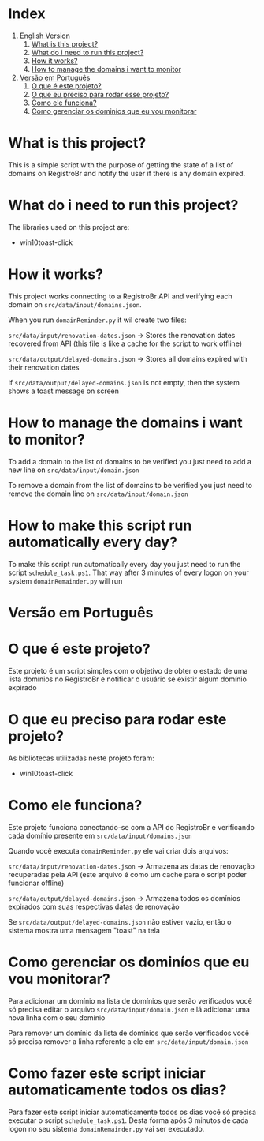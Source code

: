 # Index

1. [English Version](#english-version)
    1. [What is this project?](#what-is-this-project)
    1. [What do i need to run this project?](#what-do-i-need-to-run-this-project)
    1. [How it works?](#how-it-works)
    1. [How to manage the domains i want to monitor](#how-to-manage-the-domains-i-want-to-monitor)
1. [Versão em Português](#versão-em-português)
    1. [O que é este projeto?](#o-que-é-este-projeto)
    1. [O que eu preciso para rodar esse projeto?](#o-que-eu-preciso-para-rodar-esse-projeto)
    1. [Como ele funciona?](#como-ele-funciona)
    1. [Como gerenciar os dominíos que eu vou monitorar](#how-to-manage-the-domains-i-want-to-monitor)

# What is this project?

This is a simple script with the purpose of getting the state of a list of domains on RegistroBr and notify the user if there is any domain expired.

# What do i need to run this project?

The libraries used on this project are:

- win10toast-click

# How it works?

This project works connecting to a RegistroBr API and verifying each domain on `src/data/input/domains.json`.

When you run `domainReminder.py` it wil create two files:

`src/data/input/renovation-dates.json` &rarr; Stores the renovation dates recovered from API (this file is like a cache for the script to work offline)

`src/data/output/delayed-domains.json` &rarr; Stores all domains expired with their renovation dates

If `src/data/output/delayed-domains.json` is not empty, then the system shows a toast message on screen

# How to manage the domains i want to monitor?

To add a domain to the list of domains to be verified you just need to add a new line on `src/data/input/domain.json`

To remove a domain from the list of domains to be verified you just need to remove the domain line on `src/data/input/domain.json`

# How to make this script run automatically every day?

To make this script run automatically every day you just need to run the script `schedule_task.ps1`. That way after 3 minutes of every logon on your system `domainRemainder.py` will run

# **Versão em Português**


# O que é este projeto?

Este projeto é um script simples com o objetivo de obter o estado de uma lista domínios no RegistroBr e notificar o usuário se existir algum domínio expirado

# O que eu preciso para rodar este projeto?

As bibliotecas utilizadas neste projeto foram:

- win10toast-click

# Como ele funciona?

Este projeto funciona conectando-se com a API do RegistroBr e verificando cada domínio presente em `src/data/input/domains.json`

Quando você executa `domainReminder.py` ele vai criar dois arquivos:

`src/data/input/renovation-dates.json` &rarr; Armazena as datas de renovação recuperadas pela API (este arquivo é como um cache para o script poder funcionar offline)

`src/data/output/delayed-domains.json` &rarr; Armazena todos os domínios expirados com suas respectivas datas de renovação

Se `src/data/output/delayed-domains.json` não estiver vazio, então o sistema mostra uma mensagem "toast" na tela

# Como gerenciar os dominíos que eu vou monitorar?

Para adicionar um domínio na lista de domínios que serão verificados você só precisa editar o arquivo `src/data/input/domain.json` e lá adicionar uma nova linha com o seu domínio

Para remover um domínio da lista de domínios que serão verificados você só precisa remover a linha referente a ele em `src/data/input/domain.json`

# Como fazer este script iniciar automaticamente todos os dias?

Para fazer este script iniciar automaticamente todos os dias você só precisa executar o script `schedule_task.ps1`. Desta forma após 3 minutos de cada logon no seu sistema `domainRemainder.py` vai ser executado.